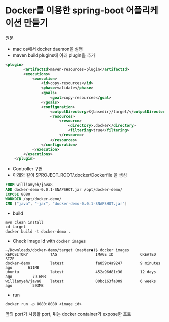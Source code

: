 # Docker를 이용한 spring-boot 어플리케이션 만들기

[원문](http://blog.adaofeliz.com/2014/11/21/first-look-spring-boot-and-docker/)

- mac os에서 docker daemon을 실행
- maven build plugins에 아래 plugin을 추가

```xml
<plugin>
        <artifactId>maven-resources-plugin</artifactId>
        <executions>
            <execution>
                <id>copy-resources</id>
                <phase>validate</phase>
                <goals>
                    <goal>copy-resources</goal>
                </goals>
                <configuration>
                    <outputDirectory>${basedir}/target/</outputDirectory>
                    <resources>
                        <resource>
                            <directory>.docker</directory>
                            <filtering>true</filtering>
                        </resource>
                    </resources>
                </configuration>
            </execution>
        </executions>
    </plugin>
```

- Controller 구현
- 아래와 같이 $PROJECT_ROOT/.docker/Dockerfile 을 생성

```dockerfile
FROM williamyeh/java8
ADD docker-demo-0.0.1-SNAPSHOT.jar /opt/docker-demo/
EXPOSE 8080
WORKDIR /opt/docker-demo/
CMD ["java", "-jar", "docker-demo-0.0.1-SNAPSHOT.jar"]
```

- build

```
mvn clean install
cd target
docker build -t docker-demo .
```

- Check Image Id with `docker images`

```
~/Downloads/docker-demo/target (master●)$ docker images
REPOSITORY          TAG                 IMAGE ID            CREATED             SIZE
docker-demo         latest              fa859c4a9247        9 minutes ago       611MB
ubuntu              latest              452a96d81c30        12 days ago         79.6MB
williamyeh/java8    latest              00bc163fa009        6 weeks ago         593MB
```

- run

`docker run -p 8080:8080 <image id>`

앞의 port가 사용할 port, 뒤는 docker container가 expose한 포트
